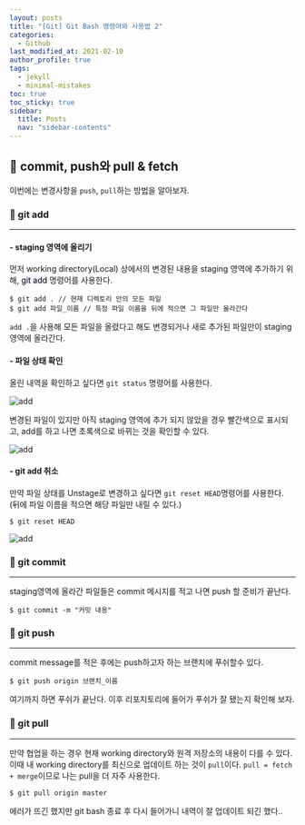 ```yaml
---
layout: posts
title: "[Git] Git Bash 명령어와 사용법 2"
categories:
  - Github
last_modified_at: 2021-02-10
author_profile: true
tags:
  - jekyll
  - minimal-mistakes
toc: true
toc_sticky: true
sidebar:
  title: Posts
  nav: "sidebar-contents"
---
```


## 🌟 commit, push와 pull & fetch
이번에는 변경사항을 ```push```, ```pull```하는 방법을 알아보자.


### 💠 git add

-----

#### - staging 영역에 올리기
먼저 working directory(Local) 상에서의 변경된 내용을 staging 영역에 추가하기 위해,
<mark style='background-color: #f5f0ff'>git add</mark> 명령어를 사용한다.

```
$ git add . // 현재 디렉토리 안의 모든 파일
$ git add 파일_이름 // 특정 파일 이름을 뒤에 적으면 그 파일만 올라간다
```

```add .```을 사용해 모든 파일을 올렸다고 해도 변경되거나 새로 추가된 파일만이 staging영역에 올라간다.

#### - 파일 상태 확인
올린 내역을 확인하고 싶다면 ```git status``` 명령어를 사용한다.

![add](/assets/image/git-add.png)

변경된 파일이 있지만 아직 staging 영역에 추가 되지 않았을 경우 빨간색으로 표시되고, add를 하고 나면 초록색으로 바뀌는 것을 확인할 수 있다.

![add](/assets/image/git-status.png)

#### - git add 취소
만약 파일 상태를 Unstage로 변경하고 싶다면 ```git reset HEAD```명령어를 사용한다.
(뒤에 파일 이름을 적으면 해당 파일만 내릴 수 있다.)
```
$ git reset HEAD
```

![add](/assets/image/git-status2.png)

### 💠 git commit

-----

staging영역에 올라간 파일들은 commit 메시지를 적고 나면 push 할 준비가 끝난다.

```
$ git commit -m "커밋 내용"
```

### 💠 git push

-------

commit message를 적은 후에는 push하고자 하는 브랜치에 푸쉬할수 있다.

```
$ git push origin 브랜치_이름
```
여기까지 하면 푸쉬가 끝난다. 이후 리포지토리에 들어가 푸쉬가 잘 됐는지 확인해 보자.


### 💠 git pull

------

만약 협업을 하는 경우 현재 working directory와 원격 저장소의 내용이 다를 수 있다. 이때 내 working directory를 최신으로 업데이트 하는 것이 ```pull```이다. ```pull = fetch + merge```이므로 나는 pull을 더 자주 사용한다.
```
$ git pull origin master
```

에러가 뜨긴 했지만 git bash 종료 후 다시 들어가니 내역이 잘 업데이트 되긴 했다..
